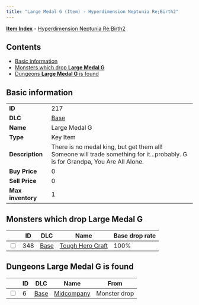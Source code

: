 ```yaml
---
title: "Large Medal G (Item) - Hyperdimension Neptunia Re;Birth2"
---
```


[**Item Index**](/neptunia/rb2/item/index.html) - [Hyperdimension Neptunia Re;Birth2](/neptunia/rb2)

## Contents

- [Basic information](#basic-information)
- [Monsters which drop **Large Medal G**](#monsters-which-drop-large-medal-g)
- [Dungeons **Large Medal G** is found](#dungeons-large-medal-g-is-found)

## Basic information

|   |   |
| -- | -- |
| **ID** | 217 |
| **DLC** | [Base](/neptunia/rb2/dlc/0-base.html) |
| **Name** | Large Medal G |
| **Type** | Key Item |
| **Description** | There is no medal king, but get them all! Someone will trade something for it...probably. G is for Grandpa, You Are All Alone. |
| **Buy Price** | 0 |
| **Sell Price** | 0 |
| **Max inventory** | 1 |

## Monsters which drop **Large Medal G**

|    | ID | DLC | Name | Base drop rate |
| -- | -- | --- | ---- | -------------- |
| <input type="checkbox" id="rb2-monster-0-348" class="trackbox" /> | 348 | [Base](/neptunia/rb2/dlc/0-base.html) | [Tough Hero Craft](/neptunia/rb2/monster/0-348-tough-hero-craft.html) | 100% |

## Dungeons **Large Medal G** is found

|    | ID | DLC | Name | From |
| -- | -- | --- | ---- | ---- |
| <input type="checkbox" id="rb2-dungeon-0-6" class="trackbox" /> | 6 | [Base](/neptunia/rb2/dlc/0-base.html) | [Midcompany](/neptunia/rb2/dungeon/0-6-midcompany.html) | Monster drop |